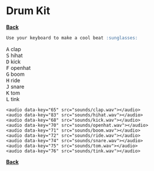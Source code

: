 <link rel="stylesheet" href="style.css" />
<script src="script.js" defer></script>

# Drum Kit

[**Back**](./drum-kit/index.html)

```markdown
Use your keyboard to make a cool beat :sunglasses:
```

<div class="container">
    <div class="keys">
        <div data-key="65" class="key">
            <kbd>A</kbd>
            <span class="sound">clap</span>
        </div>
        <div data-key="83" class="key">
            <kbd>S</kbd>
            <span class="sound">hihat</span>
        </div>
        <div data-key="68" class="key">
            <kbd>D</kbd>
            <span class="sound">kick</span>
        </div>
        <div data-key="70" class="key">
            <kbd>F</kbd>
            <span class="sound">openhat</span>
        </div>
        <div data-key="71" class="key">
            <kbd>G</kbd>
            <span class="sound">boom</span>
        </div>
        <div data-key="72" class="key">
            <kbd>H</kbd>
            <span class="sound">ride</span>
        </div>
        <div data-key="74" class="key">
            <kbd>J</kbd>
            <span class="sound">snare</span>
        </div>
        <div data-key="75" class="key">
            <kbd>K</kbd>
            <span class="sound">tom</span>
        </div>
        <div data-key="76" class="key">
            <kbd>L</kbd>
            <span class="sound">tink</span>
        </div>
    </div>

    <audio data-key="65" src="sounds/clap.wav"></audio>
    <audio data-key="83" src="sounds/hihat.wav"></audio>
    <audio data-key="68" src="sounds/kick.wav"></audio>
    <audio data-key="70" src="sounds/openhat.wav"></audio>
    <audio data-key="71" src="sounds/boom.wav"></audio>
    <audio data-key="72" src="sounds/ride.wav"></audio>
    <audio data-key="74" src="sounds/snare.wav"></audio>
    <audio data-key="75" src="sounds/tom.wav"></audio>
    <audio data-key="76" src="sounds/tink.wav"></audio>

</div>

[**Back**](./drum-kit/index.html)

